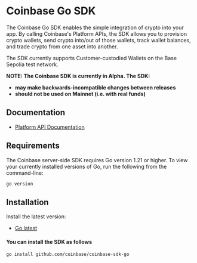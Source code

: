 # Coinbase Go SDK


The Coinbase Go SDK enables the simple integration of crypto into your app. By calling Coinbase's Platform APIs, the SDK allows you to provision crypto wallets, send crypto into/out of those wallets, track wallet balances, and trade crypto from one asset into another.

The SDK currently supports Customer-custodied Wallets on the Base Sepolia test network.

**NOTE: The Coinbase SDK is currently in Alpha. The SDK:**

- **may make backwards-incompatible changes between releases**
- **should not be used on Mainnet (i.e. with real funds)**

## Documentation

- [Platform API Documentation](https://docs.cdp.coinbase.com/platform-apis/docs/welcome)

## Requirements

The Coinbase server-side SDK requires Go version 1.21 or higher. To view your currently installed versions of Go, run the following from the command-line:

```bash
go version
```

## Installation

Install the latest version:

- [Go latest](https://go.dev/doc/install)

#### You can install the SDK as follows
```bash
go install github.com/coinbase/coinbase-sdk-go
```

